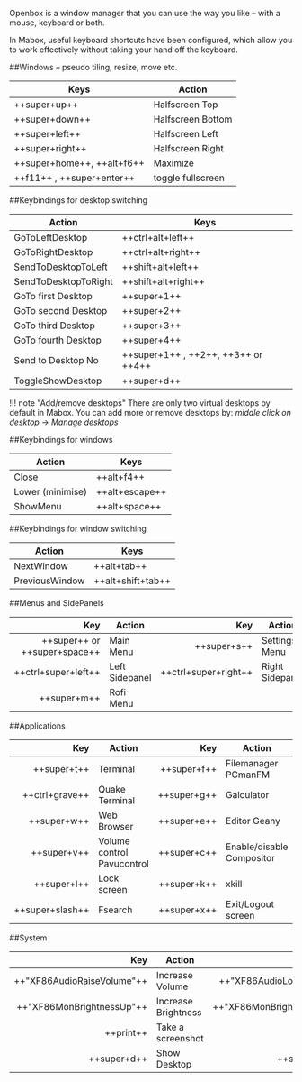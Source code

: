 
Openbox is a window manager that you can use the way you like – with a mouse, keyboard or both.

In Mabox, useful keyboard shortcuts have been configured, which allow you to work effectively without taking your hand off the keyboard.


##Windows – pseudo tiling, resize, move etc.

| Keys| Action|
| ------------- | ------------------- |
|++super+up++| Halfscreen Top|
|++super+down++| Halfscreen Bottom|
|++super+left++| Halfscreen Left|
|++super+right++| Halfscreen Right|
|++super+home++, ++alt+f6++| Maximize|
|++f11++ , ++super+enter++| toggle fullscreen|



##Keybindings for desktop switching

|Action|Keys|
| --- | --- |
|GoToLeftDesktop|               ++ctrl+alt+left++|
|GoToRightDesktop          |    ++ctrl+alt+right++|
|SendToDesktopToLeft       |    ++shift+alt+left++|
|SendToDesktopToRight      |    ++shift+alt+right++|
|GoTo first Desktop        |    ++super+1++|
|GoTo second Desktop       |    ++super+2++|
|GoTo third Desktop        |    ++super+3++|
|GoTo fourth Desktop       |    ++super+4++|
|Send to Desktop No        |    ++super+1++ , ++2++, ++3++ or ++4++|
|ToggleShowDesktop         |    ++super+d++|

!!! note "Add/remove desktops"
    There are only two virtual desktops by default in Mabox.
    You can add more or remove desktops by: *middle click on desktop* -> *Manage desktops*

##Keybindings for windows


|Action|Keys|
| --- | --- |
|Close       |                  ++alt+f4++|
|Lower (minimise)       |       ++alt+escape++|
|ShowMenu               |       ++alt+space++|



##Keybindings for window switching


|Action|Keys|
| --- | --- |
|NextWindow             |       ++alt+tab++|
|PreviousWindow         |      ++alt+shift+tab++|



##Menus and SidePanels

|Key|Action|Key|Action|
|-:|-|-:|-|
|++super++ or ++super+space++|Main Menu|++super+s++|Settings Menu|
|++ctrl+super+left++|Left Sidepanel|++ctrl+super+right++|Right Sidepanel|
|++super+m++|Rofi Menu|||		

##Applications

|Key|Action|Key|Action|
|-:|-|-:|-|
|++super+t++|Terminal|++super+f++|Filemanager PCmanFM|
|++ctrl+grave++|Quake Terminal|++super+g++|Galculator|
|++super+w++|Web Browser|++super+e++|Editor Geany|
|++super+v++|Volume control Pavucontrol|++super+c++|Enable/disable Compositor|
|++super+l++|Lock screen|++super+k++|xkill|
|++super+slash++|Fsearch|++super+x++|Exit/Logout screen|

##System

|Key|Action|Key|Action|
|-:|-|-:|-|
|++"XF86AudioRaiseVolume"++|Increase Volume|++"XF86AudioLowerVolume"++|Decrease Volume|
|++"XF86MonBrightnessUp"++|Increase Brightness|++"XF86MonBrightnessDown"++|Decrease Brightness|
|++print++|Take a screenshot|++alt+print++|Take a screenshot|
|++super+d++|Show Desktop|++super+space++|Root menu|
